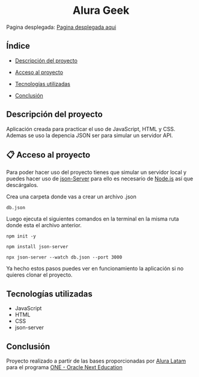 <h1 align="center"> Alura Geek </h1>

Pagina desplegada: [Pagina desplegada aqui](https://garaynicolas.github.io/AluraGeek/)

## Índice

* [Descripción del proyecto](#descripción-del-proyecto)

* [Acceso al proyecto](#acceso-proyecto)

* [Tecnologías utilizadas](#tecnologías-utilizadas)

* [Conclusión](#conclusión)

## Descripción del proyecto

Aplicación creada para practicar el uso de JavaScript, HTML y CSS. Ademas se uso la depencia JSON ser para simular un servidor API.

## 📋 Acceso al proyecto

Para poder hacer uso del proyecto tienes que simular un servidor local y puedes hacer uso de [json-Server](https://www.npmjs.com/package/json-server) para ello es necesario de [Node.js](https://nodejs.org/en) así que descárgalos.

Crea una carpeta donde vas a crear un archivo .json 

`db.json`

Luego ejecuta el siguientes comandos en la terminal en la misma ruta donde esta el archivo anterior.

`npm init -y`

`npm install json-server`

`npx json-server --watch db.json --port 3000`

Ya hecho estos pasos puedes ver en funcionamiento la aplicación si no quieres clonar el proyecto.

## Tecnologías utilizadas

- JavaScript
- HTML
- CSS
- json-server

## Conclusión

Proyecto realizado a partir de las bases proporcionadas por [Alura Latam](https://www.aluracursos.com/) para el programa [ONE - Oracle Next Education](https://www.oracle.com/co/education/oracle-next-education/) 
